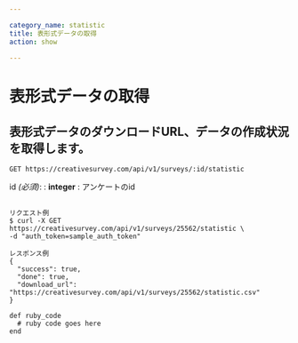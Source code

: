 ```yaml
---

category_name: statistic
title: 表形式データの取得
action: show

---
```


# 表形式データの取得

## 表形式データのダウンロードURL、データの作成状況を取得します。

`GET https://creativesurvey.com/api/v1/surveys/:id/statistic`

id _(必須)_:
: __integer__
: アンケートのid

~~~

リクエスト例
$ curl -X GET https://creativesurvey.com/api/v1/surveys/25562/statistic \
-d "auth_token=sample_auth_token"

レスポンス例
{
  "success": true,
  "done": true,
  "download_url": "https://creativesurvey.com/api/v1/surveys/25562/statistic.csv"
}
~~~

~~~
def ruby_code
  # ruby code goes here
end
~~~

